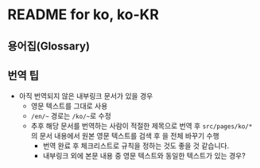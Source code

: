 # README for ko, ko-KR

## 용어집(Glossary)

## 번역 팁

- 아직 번역되지 않은 내부링크 문서가 있을 경우
  - 영문 텍스트를 그대로 사용
  - `/en/~` 경로는 `/ko/~`로 수정
  - 추후 해당 문서를 번역하는 사람이 적절한 제목으로 번역 후 `src/pages/ko/*`의 문서 내용에서 원본 영문 텍스트를 검색 후 을 전체 바꾸기 수행
    - 번역 완료 후 체크리스트로 규칙을 정하는 것도 좋을 것 같습니다.
    - 내부링크 외에 본문 내용 중 영문 텍스트와 동일한 텍스트가 있는 경우?
